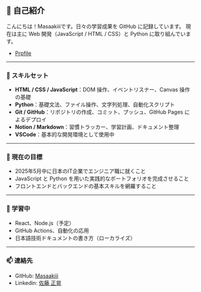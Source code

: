 ## 👋 自己紹介

こんにちは！Masaakiiiです。日々の学習成果を GitHub に記録しています。
現在は主に Web 開発（JavaScript / HTML / CSS）と Python に取り組んでいます。
* [Prpfile](https://Masaakiii.github.io/web-profile)
---

### 🧠 スキルセット

* **HTML / CSS / JavaScript**：DOM 操作、イベントリスナー、Canvas 操作の基礎
* **Python**：基礎文法、ファイル操作、文字列処理、自動化スクリプト
* **Git / GitHub**：リポジトリの作成、コミット、プッシュ、GitHub Pages によるデプロイ
* **Notion / Markdown**：習慣トラッカー、学習計画、ドキュメント整理
* **VSCode**：基本的な開発環境として使用中

---

### 🎯 現在の目標

* 2025年5月中に日本のIT企業でエンジニア職に就くこと
* JavaScript と Python を用いた実践的なポートフォリオを完成させること
* フロントエンドとバックエンドの基本スキルを網羅すること

---

### 🌱 学習中

* React、Node.js（予定）
* GitHub Actions、自動化の応用
* 日本語技術ドキュメントの書き方（ローカライズ）

---

### 📫 連絡先

* GitHub: [Masaakiii](https://github.com/Masaakiii)
* Linkedin: [佐藤 正晃](https://www.linkedin.com/in/%E6%AD%A3%E6%99%83-%E4%BD%90%E8%97%A4-35887b364/)
